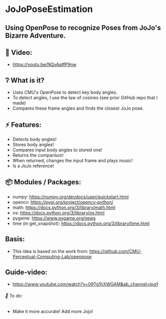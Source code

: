 # JoJoPoseEstimation

## Using OpenPose to recognize Poses from JoJo's Bizarre Adventure.

## :cinema: Video:
* https://youtu.be/NQvAatfP9nw

## :grey_question: What is it?
* Uses CMU's OpenPose to detect key body angles. 
* To detect angles, I use the law of cosines (see prior GitHub repo that I made)
* Compares these frame angles and finds the closest JoJo pose.
## :zap: Features:
* Detects body angles!
* Stores body angles!
* Compares input body angles to stored one!
* Returns the comparison!
* When returned, changes the input frame and plays music!
* Is a JoJo reference!

## :package: Modules / Packages:
* numpy: https://numpy.org/devdocs/user/quickstart.html
* opencv: https://pypi.org/project/opencv-python/
* math: https://docs.python.org/3/library/math.html
* os: https://docs.python.org/3/library/os.html
* pygame: https://www.pygame.org/news
* time (in get_snapshot): https://docs.python.org/3/library/time.html

## Basis:
* This idea is based on the work from:
https://github.com/CMU-Perceptual-Computing-Lab/openpose

## Guide-video:
* https://www.youtube.com/watch?v=09Tg1hXWGAM&ab_channel=log1

###### :hammer: To do:
* Make it more accurate! Add more Jojo!
